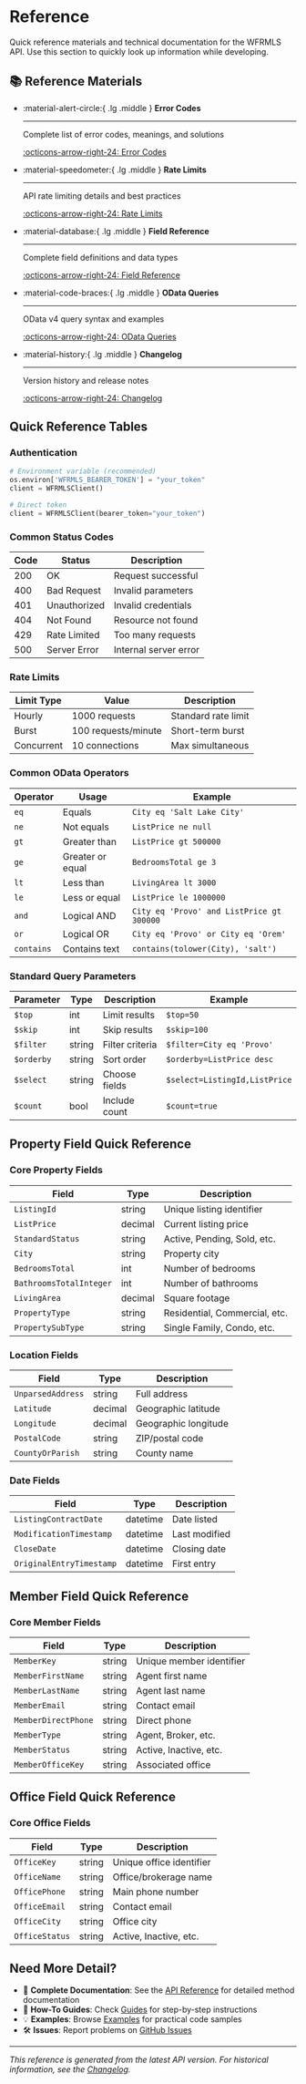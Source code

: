 # Reference

Quick reference materials and technical documentation for the WFRMLS API. Use this section to quickly look up information while developing.

## 📚 Reference Materials

<div class="grid cards" markdown>

-   :material-alert-circle:{ .lg .middle } **Error Codes**

    ---

    Complete list of error codes, meanings, and solutions

    [:octicons-arrow-right-24: Error Codes](error-codes.md)

-   :material-speedometer:{ .lg .middle } **Rate Limits**

    ---

    API rate limiting details and best practices

    [:octicons-arrow-right-24: Rate Limits](rate-limits.md)

-   :material-database:{ .lg .middle } **Field Reference**

    ---

    Complete field definitions and data types

    [:octicons-arrow-right-24: Field Reference](field-reference.md)

-   :material-code-braces:{ .lg .middle } **OData Queries**

    ---

    OData v4 query syntax and examples

    [:octicons-arrow-right-24: OData Queries](odata-queries.md)

-   :material-history:{ .lg .middle } **Changelog**

    ---

    Version history and release notes

    [:octicons-arrow-right-24: Changelog](changelog.md)

</div>

## Quick Reference Tables

### Authentication
```python
# Environment variable (recommended)
os.environ['WFRMLS_BEARER_TOKEN'] = "your_token"
client = WFRMLSClient()

# Direct token
client = WFRMLSClient(bearer_token="your_token")
```

### Common Status Codes
| Code | Status | Description |
|------|--------|-------------|
| 200 | OK | Request successful |
| 400 | Bad Request | Invalid parameters |
| 401 | Unauthorized | Invalid credentials |
| 404 | Not Found | Resource not found |
| 429 | Rate Limited | Too many requests |
| 500 | Server Error | Internal server error |

### Rate Limits
| Limit Type | Value | Description |
|------------|-------|-------------|
| Hourly | 1000 requests | Standard rate limit |
| Burst | 100 requests/minute | Short-term burst |
| Concurrent | 10 connections | Max simultaneous |

### Common OData Operators
| Operator | Usage | Example |
|----------|-------|---------|
| `eq` | Equals | `City eq 'Salt Lake City'` |
| `ne` | Not equals | `ListPrice ne null` |
| `gt` | Greater than | `ListPrice gt 500000` |
| `ge` | Greater or equal | `BedroomsTotal ge 3` |
| `lt` | Less than | `LivingArea lt 3000` |
| `le` | Less or equal | `ListPrice le 1000000` |
| `and` | Logical AND | `City eq 'Provo' and ListPrice gt 300000` |
| `or` | Logical OR | `City eq 'Provo' or City eq 'Orem'` |
| `contains` | Contains text | `contains(tolower(City), 'salt')` |

### Standard Query Parameters
| Parameter | Type | Description | Example |
|-----------|------|-------------|---------|
| `$top` | int | Limit results | `$top=50` |
| `$skip` | int | Skip results | `$skip=100` |
| `$filter` | string | Filter criteria | `$filter=City eq 'Provo'` |
| `$orderby` | string | Sort order | `$orderby=ListPrice desc` |
| `$select` | string | Choose fields | `$select=ListingId,ListPrice` |
| `$count` | bool | Include count | `$count=true` |

## Property Field Quick Reference

### Core Property Fields
| Field | Type | Description |
|-------|------|-------------|
| `ListingId` | string | Unique listing identifier |
| `ListPrice` | decimal | Current listing price |
| `StandardStatus` | string | Active, Pending, Sold, etc. |
| `City` | string | Property city |
| `BedroomsTotal` | int | Number of bedrooms |
| `BathroomsTotalInteger` | int | Number of bathrooms |
| `LivingArea` | decimal | Square footage |
| `PropertyType` | string | Residential, Commercial, etc. |
| `PropertySubType` | string | Single Family, Condo, etc. |

### Location Fields
| Field | Type | Description |
|-------|------|-------------|
| `UnparsedAddress` | string | Full address |
| `Latitude` | decimal | Geographic latitude |
| `Longitude` | decimal | Geographic longitude |
| `PostalCode` | string | ZIP/postal code |
| `CountyOrParish` | string | County name |

### Date Fields
| Field | Type | Description |
|-------|------|-------------|
| `ListingContractDate` | datetime | Date listed |
| `ModificationTimestamp` | datetime | Last modified |
| `CloseDate` | datetime | Closing date |
| `OriginalEntryTimestamp` | datetime | First entry |

## Member Field Quick Reference

### Core Member Fields
| Field | Type | Description |
|-------|------|-------------|
| `MemberKey` | string | Unique member identifier |
| `MemberFirstName` | string | Agent first name |
| `MemberLastName` | string | Agent last name |
| `MemberEmail` | string | Contact email |
| `MemberDirectPhone` | string | Direct phone |
| `MemberType` | string | Agent, Broker, etc. |
| `MemberStatus` | string | Active, Inactive, etc. |
| `MemberOfficeKey` | string | Associated office |

## Office Field Quick Reference

### Core Office Fields
| Field | Type | Description |
|-------|------|-------------|
| `OfficeKey` | string | Unique office identifier |
| `OfficeName` | string | Office/brokerage name |
| `OfficePhone` | string | Main phone number |
| `OfficeEmail` | string | Contact email |
| `OfficeCity` | string | Office city |
| `OfficeStatus` | string | Active, Inactive, etc. |

## Need More Detail?

- 📖 **Complete Documentation**: See the [API Reference](../api/) for detailed method documentation
- 🎯 **How-To Guides**: Check [Guides](../guides/) for step-by-step instructions
- 💡 **Examples**: Browse [Examples](../examples/) for practical code samples
- 🛠️ **Issues**: Report problems on [GitHub Issues](https://github.com/theperrygroup/wfrmls/issues)

---

*This reference is generated from the latest API version. For historical information, see the [Changelog](changelog.md).* 